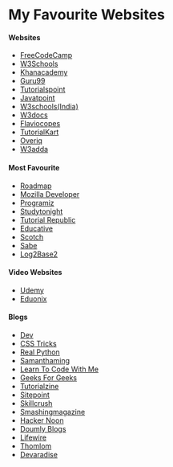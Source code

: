 # My Favourite Websites

#### Websites

* <a href="https://www.freecodecamp.org">FreeCodeCamp</a>
* <a href="https://www.w3schools.com/">W3Schools</a>
* <a href="https://www.khanacademy.org/">Khanacademy</a>
* <a href="https://www.guru99.com/">Guru99</a>
* <a href="https://www.tutorialspoint.com/index.htm">Tutorialspoint</a>
* <a href="https://www.javatpoint.com/">Javatpoint</a>
* <a href="https://www.w3schools.in/">W3schools(India)</a>
* <a href="https://www.w3docs.com/">W3docs</a>
* <a href="https://flaviocopes.com/">Flaviocopes</a>
* <a href="https://www.tutorialkart.com/">TutorialKart</a>
* <a href="https://overiq.com/">Overiq</a>
* <a href="https://www.w3adda.com/">W3adda</a>
        


#### Most Favourite

<ul>
        <li><a href="https://roadmap.sh/">Roadmap</a></li>
        <li><a href="https://developer.mozilla.org/en-US/">Mozilla Developer</a></li>
        <li><a href="https://www.programiz.com/">Programiz</a></li>
        <li><a href="https://www.studytonight.com/">Studytonight</a></li>
        <li><a href="https://www.tutorialrepublic.com/">Tutorial Republic</a></li>
        <li><a href="https://www.educative.io/">Educative</a></li>
        <li><a href="https://scotch.io/">Scotch</a></li>
        <li><a href="https://sabe.io/">Sabe</a></li>
        <li><a href="https://www.log2base2.com/">Log2Base2</a></li>
</ul>

#### Video Websites
<ul>
        <li><a href="https://www.udemy.com/">Udemy</a></li>
        <li><a href="https://www.eduonix.com/">Eduonix</a></li>
</ul>

#### Blogs
<ul>
        <li><a href="https://dev.to/">Dev</a></li>
        <li><a href="https://css-tricks.com/">CSS Tricks</a></li>
        <li><a href="https://realpython.com/">Real Python</a></li>
        <li><a href="https://www.samanthaming.com/">Samanthaming</a></li>
        <li><a href="https://learntocodewith.me/">Learn To Code With Me</a></li>
        <li><a href="https://www.geeksforgeeks.org/">Geeks For Geeks</a></li>
        <li><a href="https://tutorialzine.com/">Tutorialzine</a></li>
        <li><a href="https://www.sitepoint.com/">Sitepoint</a></li>
        <li><a href="https://skillcrush.com/">Skillcrush</a></li>
        <li><a href="https://www.smashingmagazine.com/">Smashingmagazine</a></li>
        <li><a href="https://hackernoon.com/">Hacker Noon</a></li>
        <li><a href="https://www.blog.duomly.com/">Doumly Blogs</a></li>
        <li><a href="https://www.lifewire.com/">Lifewire</a></li>
        <li><a href="https://thomlom.dev/">Thomlom</a></li>
        <li><a href="https://www.devaradise.com/">Devaradise</a></li>
</ul>


